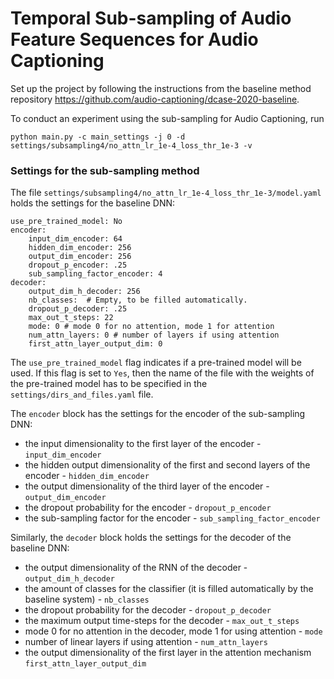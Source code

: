 # Temporal Sub-sampling of Audio Feature Sequences for Audio Captioning 

Set up the project by following the instructions from the baseline method
repository https://github.com/audio-captioning/dcase-2020-baseline.

To conduct an experiment using the sub-sampling for Audio Captioning, 
run 

```
python main.py -c main_settings -j 0 -d settings/subsampling4/no_attn_lr_1e-4_loss_thr_1e-3 -v 
```

### Settings for the sub-sampling method

The file `settings/subsampling4/no_attn_lr_1e-4_loss_thr_1e-3/model.yaml` holds the settings for the baseline DNN:
    
    use_pre_trained_model: No
    encoder:
        input_dim_encoder: 64
        hidden_dim_encoder: 256
        output_dim_encoder: 256
        dropout_p_encoder: .25
        sub_sampling_factor_encoder: 4
    decoder:
        output_dim_h_decoder: 256
        nb_classes:  # Empty, to be filled automatically.
        dropout_p_decoder: .25
        max_out_t_steps: 22
        mode: 0 # mode 0 for no attention, mode 1 for attention
        num_attn_layers: 0 # number of layers if using attention
        first_attn_layer_output_dim: 0
        
The `use_pre_trained_model` flag indicates if a pre-trained model will be used. If
this flag is set to `Yes`, then the name of the file with the weights of the pre-trained
model has to be specified in the `settings/dirs_and_files.yaml` file. 
 
The `encoder` block has the settings for the encoder of the sub-sampling DNN:

  * the input dimensionality to the first layer of the encoder - `input_dim_encoder`
  * the hidden output dimensionality of the first and second layers of the encoder -
  `hidden_dim_encoder`
  * the output dimensionality of the third layer of the encoder - `output_dim_encoder`
  * the dropout probability for the encoder - `dropout_p_encoder`
  * the sub-sampling factor for the encoder -  `sub_sampling_factor_encoder`

Similarly, the `decoder` block holds the settings for the decoder of the baseline DNN: 

  * the output dimensionality of the RNN of the decoder - `output_dim_h_decoder`
  * the amount of classes for the classifier (it is filled automatically by the
  baseline system) - `nb_classes`
  * the dropout probability for the decoder - `dropout_p_decoder`
  * the maximum output time-steps for the decoder - `max_out_t_steps`
  * mode 0 for no attention in the decoder, mode 1 for using attention - `mode`
  * number of linear layers if using attention - `num_attn_layers`
  * the output dimensionality of the first layer in the attention mechanism
  `first_attn_layer_output_dim`